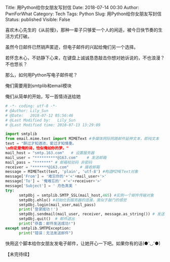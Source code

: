 Title: 用Python给你女朋友写封信
Date: 2018-07-14 00:30
Author: PwnForWhat
Category: Tech
Tags: Python
Slug: 用Python给你女朋友写封信
Status: published
Visible: False


喜欢木心先生的《从前慢》，那种一辈子只够爱一个人的闲适，被今日快节奏的生活方式打破。

虽然今日邮件已然销声匿迹，但电子邮件的兴起给俺们另一个选择。

若怀念木心，不妨静下心来，在键盘上诚诚恳恳敲击你想对她诉说的，不也浪漫？不也悠长？

那么，如何用Python写电子邮件呢？

俺们需要用到smtplib和email模块

俺们从简单的开始，写一首情诗送给她

``` python
# -*- coding: utf-8 -*-
# @Author: Lily_Sun
# @Date:   2018-07-12 05:56:46
# @Last Modified by:   Lily_Sun
# @Last Modified time: 2018-07-13 13:29:09

import smtplib
from email.mime.text import MIMEText #多媒体网际网路邮件延伸文本，即纯文本
text = "醉过才知酒浓，爱过才知情重。  
\n你定是俺的诗，恰似俺如你的梦。"
mail_host = "smtp.163.com"   # 设置服务器
mail_user = "**********@163.com"    # 发送邮箱
mail_pass = "*******" # 邮箱校验码 非密码 
receiver = "*******@163.com"     # 接收邮箱 
message = MIMEText(text, 'plain', 'utf-8') #构造MIMEText对象
message['From'] = '难忘你的'+'<'+mail_user+'>'
message['To'] = '俺难忘的' +'<'+receiver+'>' 
message['Subject'] = ' 月色真美 ' 
try:
      smtpObj = smtplib.SMTP_SSL(mail_host,465) #实例一个邮件传输对象
      smtpObj.ehlo() #初始化到服务器的连接，类似于敲门的感觉
      smtpObj.login(mail_user,mail_pass)
      print('登录成功！')
      smtpObj.sendmail(mail_user, receiver, message.as_string()) # 发送邮件
      smtpObj.quit()  # 邮件退出
      print("恭喜：邮件发送成功!")
except smtplib.SMTPException:
      print("错误：无法发送邮件")
```

快用这个脚本给你女朋友发电子邮件，让她开心一下吧。如果你有的话(●'◡'●)

【未完待续】

